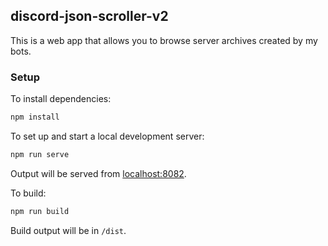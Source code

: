 ## discord-json-scroller-v2

This is a web app that allows you to browse server archives created by my bots.

### Setup
To install dependencies:
```bash
npm install
```
To set up and start a local development server:
```bash
npm run serve
```
Output will be served from [localhost:8082](http://localhost:8082).

To build:
```bash
npm run build
```
Build output will be in `/dist`.